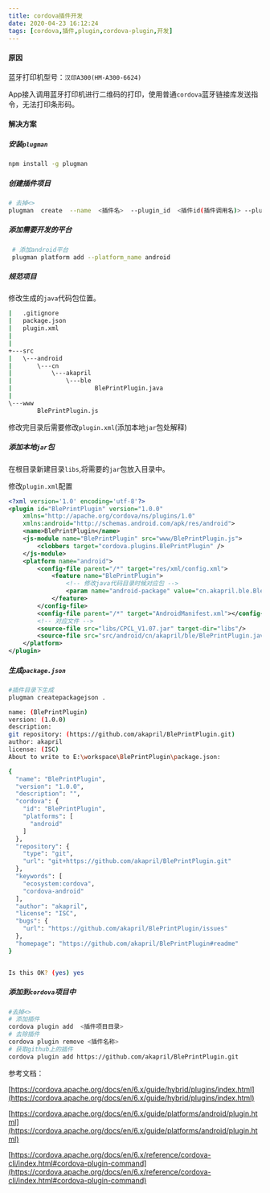 ```yaml
---
title: cordova插件开发
date: 2020-04-23 16:12:24
tags: [cordova,插件,plugin,cordova-plugin,开发]
---
```


#### 原因

蓝牙打印机型号：`汉印A300(HM-A300-6624)`

App接入调用蓝牙打印机进行二维码的打印，使用普通`cordova`蓝牙链接库发送指令，无法打印条形码。

#### 解决方案

##### 安装`plugman`

```bash
npm install -g plugman
```

##### 创建插件项目

```bash
# 去掉<>
plugman  create  --name  <插件名>  --plugin_id  <插件id(插件调用名)> --plugin_version <插件版本号(1.0.0)>
```

#####  添加需要开发的平台

```bash
 # 添加android平台
 plugman platform add --platform_name android 
```

#####  规范项目

修改生成的`java`代码包位置。

```bash
|   .gitignore
|   package.json
|   plugin.xml
|
|
+---src
|   \---android
|       \---cn
|           \---akapril
|               \---ble
|                       BlePrintPlugin.java
|
\---www
        BlePrintPlugin.js
```

修改完目录后需要修改`plugin.xml`(添加本地`jar`包处解释)

#####  添加本地`jar`包

在根目录新建目录`libs`,将需要的`jar`包放入目录中。

修改`plugin.xml`配置

```xml
<?xml version='1.0' encoding='utf-8'?>
<plugin id="BlePrintPlugin" version="1.0.0" 
    xmlns="http://apache.org/cordova/ns/plugins/1.0" 
    xmlns:android="http://schemas.android.com/apk/res/android">
    <name>BlePrintPlugin</name>
    <js-module name="BlePrintPlugin" src="www/BlePrintPlugin.js">
        <clobbers target="cordova.plugins.BlePrintPlugin" />
    </js-module>
    <platform name="android">
        <config-file parent="/*" target="res/xml/config.xml">
            <feature name="BlePrintPlugin">
                <!-- 修改java代码目录时候对应包 -->
                <param name="android-package" value="cn.akapril.ble.BlePrintPlugin" />
            </feature>
        </config-file>
        <config-file parent="/*" target="AndroidManifest.xml"></config-file>
        <!-- 对应文件 -->
        <source-file src="libs/CPCL_V1.07.jar" target-dir="libs"/>
        <source-file src="src/android/cn/akapril/ble/BlePrintPlugin.java" target-dir="src/cn/akapril/ble" />
    </platform>
</plugin>
```

#####  生成`package.json`

```bash
#插件目录下生成
plugman createpackagejson .
```

```bash
name: (BlePrintPlugin)
version: (1.0.0)
description:
git repository: (https://github.com/akapril/BlePrintPlugin.git)
author: akapril
license: (ISC)
About to write to E:\workspace\BlePrintPlugin\package.json:     

{
  "name": "BlePrintPlugin",
  "version": "1.0.0",
  "description": "",
  "cordova": {
    "id": "BlePrintPlugin",
    "platforms": [
      "android"
    ]
  },
  "repository": {
    "type": "git",
    "url": "git+https://github.com/akapril/BlePrintPlugin.git"  
  },
  "keywords": [
    "ecosystem:cordova",
    "cordova-android"
  ],
  "author": "akapril",
  "license": "ISC",
  "bugs": {
    "url": "https://github.com/akapril/BlePrintPlugin/issues"   
  },
  "homepage": "https://github.com/akapril/BlePrintPlugin#readme"
}


Is this OK? (yes) yes
```

#####  添加到`cordova`项目中

```bash
#去掉<>
# 添加插件
cordova plugin add  <插件项目目录> 
# 去除插件
cordova plugin remove <插件名称>
# 获取github上的插件
cordova plugin add https://github.com/akapril/BlePrintPlugin.git
```



参考文档：

[https://cordova.apache.org/docs/en/6.x/guide/hybrid/plugins/index.html](https://cordova.apache.org/docs/en/6.x/guide/hybrid/plugins/index.html)

[https://cordova.apache.org/docs/en/6.x/guide/platforms/android/plugin.html](https://cordova.apache.org/docs/en/6.x/guide/platforms/android/plugin.html)

[https://cordova.apache.org/docs/en/6.x/reference/cordova-cli/index.html#cordova-plugin-command](https://cordova.apache.org/docs/en/6.x/reference/cordova-cli/index.html#cordova-plugin-command)